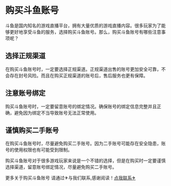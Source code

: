 # 购买斗鱼账号

斗鱼是国内知名的游戏直播平台，拥有大量优质的游戏直播内容。很多玩家为了能够更好地享受斗鱼的服务，选择购买斗鱼账号。那么，购买斗鱼账号有哪些注意事项呢？

## 选择正规渠道

在购买斗鱼账号时，一定要选择正规渠道。正规渠道出售的账号更加安全可靠，不会存在封号风险。而且在购买正规渠道的账号后，售后服务也更有保障。

## 注意账号绑定

购买斗鱼账号时，一定要留意账号的绑定情况。确保账号的绑定信息完整并且正确，避免因为绑定不当导致账号无法正常使用。

## 谨慎购买二手账号

在购买斗鱼账号时，尽量避免购买二手账号。因为二手账号可能存在安全隐患，账号的使用权限也有可能受到限制。

购买斗鱼账号对于很多游戏玩家来说是一个不错的选择，但是在购买时一定要谨慎选择渠道，留意账号绑定情况，尽量避免购买二手账号。

更多关于购买斗鱼账号 请通过✈与我们联系,感谢阅读！[点我联系✈](https://chat.k02.cc)